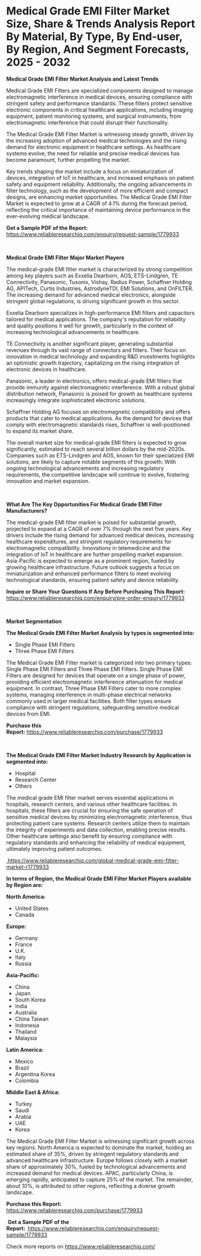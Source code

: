 <p><h1>Medical Grade EMI Filter Market Size, Share & Trends Analysis Report By Material, By Type, By End-user, By Region, And Segment Forecasts, 2025 - 2032</h1></p><p><strong>Medical Grade EMI Filter Market Analysis and Latest Trends</strong></p>
<p><p>Medical Grade EMI Filters are specialized components designed to manage electromagnetic interference in medical devices, ensuring compliance with stringent safety and performance standards. These filters protect sensitive electronic components in critical healthcare applications, including imaging equipment, patient monitoring systems, and surgical instruments, from electromagnetic interference that could disrupt their functionality.</p><p>The Medical Grade EMI Filter Market is witnessing steady growth, driven by the increasing adoption of advanced medical technologies and the rising demand for electronic equipment in healthcare settings. As healthcare systems evolve, the need for reliable and precise medical devices has become paramount, further propelling the market. </p><p>Key trends shaping the market include a focus on miniaturization of devices, integration of IoT in healthcare, and increased emphasis on patient safety and equipment reliability. Additionally, the ongoing advancements in filter technology, such as the development of more efficient and compact designs, are enhancing market opportunities. The Medical Grade EMI Filter Market is expected to grow at a CAGR of 4.1% during the forecast period, reflecting the critical importance of maintaining device performance in the ever-evolving medical landscape.</p></p>
<p><strong>Get a Sample PDF of the Report:&nbsp;</strong> <a href="https://www.reliableresearchiq.com/enquiry/request-sample/1779933?utm_campaign=2284&utm_medium=2&utm_source=Github&utm_content=ia&utm_term=25032025&utm_id=medical-grade-emi-filter">https://www.reliableresearchiq.com/enquiry/request-sample/1779933</a></p>
<p>&nbsp;</p>
<p><strong>Medical Grade EMI Filter Major Market Players</strong></p>
<p><p>The medical-grade EMI filter market is characterized by strong competition among key players such as Exxelia Dearborn, AOS, ETS-Lindgren, TE Connectivity, Panasonic, Tusonix, Vishay, Radius Power, Schaffner Holding AG, APITech, Curtis Industries, AstrodyneTDI, EMI Solutions, and OnFILTER. The increasing demand for advanced medical electronics, alongside stringent global regulations, is driving significant growth in this sector.</p><p>Exxelia Dearborn specializes in high-performance EMI filters and capacitors tailored for medical applications. The company's reputation for reliability and quality positions it well for growth, particularly in the context of increasing technological advancements in healthcare.</p><p>TE Connectivity is another significant player, generating substantial revenues through its vast range of connectors and filters. Their focus on innovation in medical technology and expanding R&D investments highlights an optimistic growth trajectory, capitalizing on the rising integration of electronic devices in healthcare.</p><p>Panasonic, a leader in electronics, offers medical-grade EMI filters that provide immunity against electromagnetic interference. With a robust global distribution network, Panasonic is poised for growth as healthcare systems increasingly integrate sophisticated electronic solutions. </p><p>Schaffner Holding AG focuses on electromagnetic compatibility and offers products that cater to medical applications. As the demand for devices that comply with electromagnetic standards rises, Schaffner is well-positioned to expand its market share.</p><p>The overall market size for medical-grade EMI filters is expected to grow significantly, estimated to reach several billion dollars by the mid-2020s. Companies such as ETS-Lindgren and AOS, known for their specialized EMI solutions, are likely to capture notable segments of this growth. With ongoing technological advancements and increasing regulatory requirements, the competitive landscape will continue to evolve, fostering innovation and market expansion.</p></p>
<p>&nbsp;</p>
<p><strong>What Are The Key Opportunities For Medical Grade EMI Filter Manufacturers?</strong></p>
<p><p>The medical-grade EMI filter market is poised for substantial growth, projected to expand at a CAGR of over 7% through the next five years. Key drivers include the rising demand for advanced medical devices, increasing healthcare expenditures, and stringent regulatory requirements for electromagnetic compatibility. Innovations in telemedicine and the integration of IoT in healthcare are further propelling market expansion. Asia-Pacific is expected to emerge as a prominent region, fueled by growing healthcare infrastructure. Future outlook suggests a focus on miniaturization and enhanced performance filters to meet evolving technological standards, ensuring patient safety and device reliability.</p></p>
<p><strong>Inquire or Share Your Questions If Any Before Purchasing This Report:</strong> <a href="https://www.reliableresearchiq.com/enquiry/pre-order-enquiry/1779933?utm_campaign=2284&utm_medium=2&utm_source=Github&utm_content=ia&utm_term=25032025&utm_id=medical-grade-emi-filter">https://www.reliableresearchiq.com/enquiry/pre-order-enquiry/1779933</a></p>
<p>&nbsp;</p>
<p><strong>Market Segmentation</strong></p>
<p><strong>The Medical Grade EMI Filter Market Analysis by types is segmented into:</strong></p>
<p><ul><li>Single Phase EMI Filters</li><li>Three Phase EMI Filters</li></ul></p>
<p><p>The Medical Grade EMI Filter market is categorized into two primary types: Single Phase EMI Filters and Three Phase EMI Filters. Single Phase EMI Filters are designed for devices that operate on a single phase of power, providing efficient electromagnetic interference attenuation for medical equipment. In contrast, Three Phase EMI Filters cater to more complex systems, managing interference in multi-phase electrical networks commonly used in larger medical facilities. Both filter types ensure compliance with stringent regulations, safeguarding sensitive medical devices from EMI.</p></p>
<p><strong>Purchase this Report:&nbsp;</strong><a href="https://www.reliableresearchiq.com/purchase/1779933?utm_campaign=2284&utm_medium=2&utm_source=Github&utm_content=ia&utm_term=25032025&utm_id=medical-grade-emi-filter">https://www.reliableresearchiq.com/purchase/1779933</a></p>
<p>&nbsp;</p>
<p><strong>The Medical Grade EMI Filter Market Industry Research by Application is segmented into:</strong></p>
<p><ul><li>Hospital</li><li>Research Center</li><li>Others</li></ul></p>
<p><p>The medical grade EMI filter market serves essential applications in hospitals, research centers, and various other healthcare facilities. In hospitals, these filters are crucial for ensuring the safe operation of sensitive medical devices by minimizing electromagnetic interference, thus protecting patient care systems. Research centers utilize them to maintain the integrity of experiments and data collection, enabling precise results. Other healthcare settings also benefit by ensuring compliance with regulatory standards and enhancing the reliability of medical equipment, ultimately improving patient outcomes.</p></p>
<p><a href="https://www.reliableresearchiq.com/global-medical-grade-emi-filter-market-r1779933?utm_campaign=2284&utm_medium=2&utm_source=Github&utm_content=ia&utm_term=25032025&utm_id=medical-grade-emi-filter">&nbsp;https://www.reliableresearchiq.com/global-medical-grade-emi-filter-market-r1779933</a></p>
<p><strong>In terms of Region, the Medical Grade EMI Filter Market Players available by Region are:</strong></p>
<p>
    <p> <strong> North America: </strong>
        <ul>
            <li>United States</li>
            <li>Canada</li>
        </ul>
        </p> 
    <p> <strong> Europe: </strong>
        <ul>
            <li>Germany</li>
            <li>France</li>
            <li>U.K.</li>
            <li>Italy</li>
            <li>Russia</li>
        </ul>
        </p> 
    <p> <strong> Asia-Pacific: </strong>
        <ul>
            <li>China</li>
            <li>Japan</li>
            <li>South Korea</li>
            <li>India</li>
            <li>Australia</li>
            <li>China Taiwan</li>
            <li>Indonesia</li>
            <li>Thailand</li>
            <li>Malaysia</li>
        </ul>
        </p> 
    <p> <strong> Latin America: </strong>
        <ul>
            <li>Mexico</li>
            <li>Brazil</li>
            <li>Argentina Korea</li>
            <li>Colombia</li>
        </ul>
        </p> 
    <p> <strong> Middle East & Africa: </strong>
        <ul>
            <li>Turkey</li>
            <li>Saudi</li>
            <li>Arabia</li>
            <li>UAE</li>
            <li>Korea</li>
        </ul>
    </p>
    </p>
<p><p>The Medical Grade EMI Filter Market is witnessing significant growth across key regions. North America is expected to dominate the market, holding an estimated share of 35%, driven by stringent regulatory standards and advanced healthcare infrastructure. Europe follows closely with a market share of approximately 30%, fueled by technological advancements and increased demand for medical devices. APAC, particularly China, is emerging rapidly, anticipated to capture 25% of the market. The remainder, about 10%, is attributed to other regions, reflecting a diverse growth landscape.</p></p>
<p><strong>Purchase this Report: </strong><a href="https://www.reliableresearchiq.com/purchase/1779933?utm_campaign=2284&utm_medium=2&utm_source=Github&utm_content=ia&utm_term=25032025&utm_id=medical-grade-emi-filter">https://www.reliableresearchiq.com/purchase/1779933</a></p>
<p>&nbsp;<strong>Get a Sample PDF of the Report:&nbsp;&nbsp;</strong><a href="https://www.reliableresearchiq.com/enquiry/request-sample/1779933?utm_campaign=2284&utm_medium=2&utm_source=Github&utm_content=ia&utm_term=25032025&utm_id=medical-grade-emi-filter">https://www.reliableresearchiq.com/enquiry/request-sample/1779933</a></p>
<p><strong></strong></p>
<p>Check more reports on <a href="https://www.reliableresearchiq.com/?utm_campaign=2284&utm_medium=2&utm_source=Github&utm_content=ia&utm_term=25032025&utm_id=medical-grade-emi-filter">https://www.reliableresearchiq.com/</a></p>